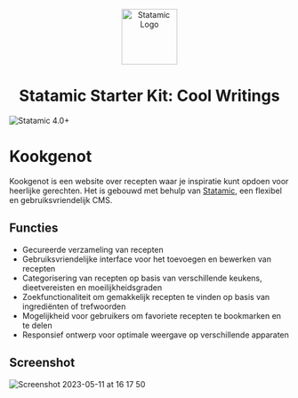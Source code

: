 <!-- statamic:hide --><p align="center"><img src="https://statamic.com/assets/branding/Statamic-Logo-Rad.png" width="100" alt="Statamic Logo" /></p>
<h1 align="center">
  Statamic Starter Kit: Cool Writings
</h1>

![Statamic 4.0+](https://img.shields.io/badge/Statamic-3.2+-FF269E?style=for-the-badge&link=https://statamic.com)
<!-- /statamic:hide -->

# Kookgenot

Kookgenot is een website over recepten waar je inspiratie kunt opdoen voor heerlijke gerechten. Het is gebouwd met behulp van [Statamic](https://statamic.com/), een flexibel en gebruiksvriendelijk CMS.

## Functies

- Gecureerde verzameling van recepten
- Gebruiksvriendelijke interface voor het toevoegen en bewerken van recepten
- Categorisering van recepten op basis van verschillende keukens, dieetvereisten en moeilijkheidsgraden
- Zoekfunctionaliteit om gemakkelijk recepten te vinden op basis van ingrediënten of trefwoorden
- Mogelijkheid voor gebruikers om favoriete recepten te bookmarken en te delen
- Responsief ontwerp voor optimale weergave op verschillende apparaten

## Screenshot

![Screenshot 2023-05-11 at 16 17 50](https://github.com/napniels/cook-book/assets/124565210/aabc9f0f-553d-4160-aa79-aae804c7f9d9)
